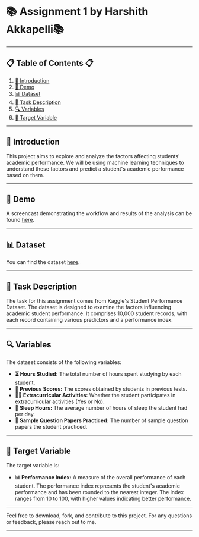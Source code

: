 
# 📚 Assignment 1 by Harshith Akkapelli📚

---

## 📋 Table of Contents 📋
1. [🌟 Introduction](#introduction)
2. [🎥 Demo](#demo)
3. [📊 Dataset](#dataset)
4. [📝 Task Description](#task-description)
5. [🔍 Variables](#variables)
6. [🎯 Target Variable](#target-variable)



---

## 🌟 Introduction
This project aims to explore and analyze the factors affecting students' academic performance. We will be using machine learning techniques to understand these factors and predict a student's academic performance based on them.

---

## 🎥 Demo
A screencast demonstrating the workflow and results of the analysis can be found [here](https://drive.google.com/file/d/1eFp7DZtBYCyGXbUrmlW0LbOXyKPRH6_k/view?usp=sharing).

---

## 📊 Dataset
You can find the dataset [here](https://www.kaggle.com/datasets/nikhil7280/student-performance-multiple-linear-regression).




---


## 📝 Task Description
The task for this assignment comes from Kaggle's Student Performance Dataset. The dataset is designed to examine the factors influencing academic student performance. It comprises 10,000 student records, with each record containing various predictors and a performance index.

---

## 🔍 Variables
The dataset consists of the following variables:

- **⏳ Hours Studied:** The total number of hours spent studying by each student.
- **📝 Previous Scores:** The scores obtained by students in previous tests.
- **🏃‍♀️ Extracurricular Activities:** Whether the student participates in extracurricular activities (Yes or No).
- **🛌 Sleep Hours:** The average number of hours of sleep the student had per day.
- **📄 Sample Question Papers Practiced:** The number of sample question papers the student practiced.

---

## 🎯 Target Variable
The target variable is:

- **📊 Performance Index:** A measure of the overall performance of each student. The performance index represents the student's academic performance and has been rounded to the nearest integer. The index ranges from 10 to 100, with higher values indicating better performance.



---

Feel free to download, fork, and contribute to this project. For any questions or feedback, please reach out to me.

---
